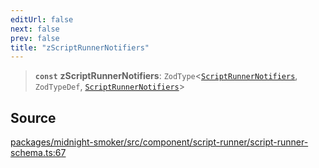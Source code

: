 ```yaml
---
editUrl: false
next: false
prev: false
title: "zScriptRunnerNotifiers"
---
```


> **`const`** **zScriptRunnerNotifiers**: `ZodType`\<[`ScriptRunnerNotifiers`](/api/midnight-smoker/midnight-smoker/script-runner/interfaces/scriptrunnernotifiers/), `ZodTypeDef`, [`ScriptRunnerNotifiers`](/api/midnight-smoker/midnight-smoker/script-runner/interfaces/scriptrunnernotifiers/)\>

## Source

[packages/midnight-smoker/src/component/script-runner/script-runner-schema.ts:67](https://github.com/boneskull/midnight-smoker/blob/417858b/packages/midnight-smoker/src/component/script-runner/script-runner-schema.ts#L67)
